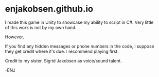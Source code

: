 # enjakobsen.github.io

I made this game in Unity to showcase my ability to script in C#. Very little of this work is not by my own hand.


However,

If you find any hidden messages or phone numbers in the code, I suppose they get credit where it's due.
I recommend playing first.

Credit to my sister, Sigrid Jakobsen as voice/sound talent.



-ENJ
